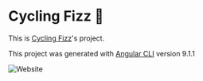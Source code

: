 # Cycling Fizz 🚴

This is [Cycling Fizz](https://cyclingfizz.pt)'s project.

This project was generated with [Angular CLI](https://github.com/angular/angular-cli) version 9.1.1

![Website](https://img.shields.io/website?down_color=red&down_message=oops...%20something%27s%20down&up_color=green&up_message=still%20cycling%20away&url=https%3A%2F%2Fcyclingfizz.pt)
